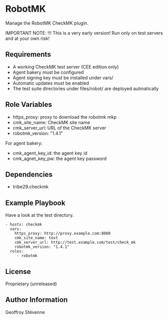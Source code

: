 RobotMK
=========

Manage the RobotMK CheckMK plugin.

IMPORTANT NOTE: !!! This is a very early version! Run only on test servers and at your own risk!

Requirements
------------

* A working CheckMK test server (CEE edition only)
* Agent bakery must be configured
* Agent signing key must be installed under vars/
* Automatic updates must be enabled
* The test suite directories under files/robot/ are deployed autmatically

Role Variables
--------------

* https_proxy: proxy to download the robotmk mkp
* cmk_site_name: CheckMK site name
* cmk_server_url: URL of the CheckMK server
* robotmk_version: "1.4.1"

For agent bakery:
* cmk_agent_key_id: the agent key id
* cmk_agnet_key_pw: the agent key password 

Dependencies
------------

* tribe29.checkmk

Example Playbook
----------------

Have a look at the test directory.

    - hosts: checkmk
      vars:
        https_proxy: http://proxy.example.com:8000
        cmk_site_name: test
        cmk_server_url: http://test.example.com/test/check_mk
        robotmk_version: "1.4.1"
      roles:
         - robotmk


License
-------

Proprietary (unreleased)

Author Information
------------------

Geoffroy Stévenne

